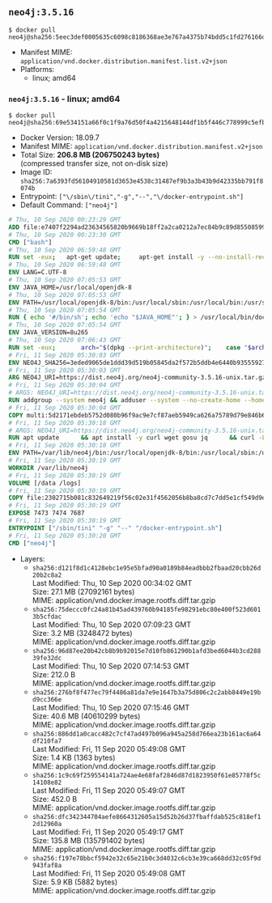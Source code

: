 ## `neo4j:3.5.16`

```console
$ docker pull neo4j@sha256:5eec3def0005635c6098c8186368ae3e767a4375b74bdd5c1fd276166dd2918b
```

-	Manifest MIME: `application/vnd.docker.distribution.manifest.list.v2+json`
-	Platforms:
	-	linux; amd64

### `neo4j:3.5.16` - linux; amd64

```console
$ docker pull neo4j@sha256:69e534151a66f0c1f9a76d50f4a4215648144df1b5f446c778999c5efb3fbc6b
```

-	Docker Version: 18.09.7
-	Manifest MIME: `application/vnd.docker.distribution.manifest.v2+json`
-	Total Size: **206.8 MB (206750243 bytes)**  
	(compressed transfer size, not on-disk size)
-	Image ID: `sha256:7a6393fd56104910581d3653e4538c31487ef9b3a3b43b9d42335bb791f8074b`
-	Entrypoint: `["\/sbin\/tini","-g","--","\/docker-entrypoint.sh"]`
-	Default Command: `["neo4j"]`

```dockerfile
# Thu, 10 Sep 2020 00:23:29 GMT
ADD file:e7407f2294ad23634565820b9669b18ff2a2ca0212a7ec84b9c89d8550859954 in / 
# Thu, 10 Sep 2020 00:23:30 GMT
CMD ["bash"]
# Thu, 10 Sep 2020 06:59:48 GMT
RUN set -eux; 	apt-get update; 	apt-get install -y --no-install-recommends 		ca-certificates p11-kit 	; 	rm -rf /var/lib/apt/lists/*
# Thu, 10 Sep 2020 06:59:48 GMT
ENV LANG=C.UTF-8
# Thu, 10 Sep 2020 07:05:53 GMT
ENV JAVA_HOME=/usr/local/openjdk-8
# Thu, 10 Sep 2020 07:05:53 GMT
ENV PATH=/usr/local/openjdk-8/bin:/usr/local/sbin:/usr/local/bin:/usr/sbin:/usr/bin:/sbin:/bin
# Thu, 10 Sep 2020 07:05:54 GMT
RUN { echo '#/bin/sh'; echo 'echo "$JAVA_HOME"'; } > /usr/local/bin/docker-java-home && chmod +x /usr/local/bin/docker-java-home && [ "$JAVA_HOME" = "$(docker-java-home)" ]
# Thu, 10 Sep 2020 07:05:54 GMT
ENV JAVA_VERSION=8u265
# Thu, 10 Sep 2020 07:06:43 GMT
RUN set -eux; 		arch="$(dpkg --print-architecture)"; 	case "$arch" in 		amd64 | i386:x86-64) downloadUrl=https://github.com/AdoptOpenJDK/openjdk8-upstream-binaries/releases/download/jdk8u265-b01/OpenJDK8U-jre_x64_linux_8u265b01.tar.gz ;; 		*) echo >&2 "error: unsupported architecture: '$arch'"; exit 1 ;; 	esac; 		savedAptMark="$(apt-mark showmanual)"; 	apt-get update; 	apt-get install -y --no-install-recommends 		dirmngr 		gnupg 		wget 	; 	rm -rf /var/lib/apt/lists/*; 		wget -O openjdk.tgz.asc "$downloadUrl.sign"; 	wget -O openjdk.tgz "$downloadUrl" --progress=dot:giga; 		export GNUPGHOME="$(mktemp -d)"; 	gpg --batch --keyserver ha.pool.sks-keyservers.net --keyserver-options no-self-sigs-only --recv-keys CA5F11C6CE22644D42C6AC4492EF8D39DC13168F; 	gpg --batch --keyserver ha.pool.sks-keyservers.net --recv-keys EAC843EBD3EFDB98CC772FADA5CD6035332FA671; 	gpg --batch --list-sigs --keyid-format 0xLONG CA5F11C6CE22644D42C6AC4492EF8D39DC13168F 		| tee /dev/stderr 		| grep '0xA5CD6035332FA671' 		| grep 'Andrew Haley'; 	gpg --batch --verify openjdk.tgz.asc openjdk.tgz; 	gpgconf --kill all; 	rm -rf "$GNUPGHOME"; 		mkdir -p "$JAVA_HOME"; 	tar --extract 		--file openjdk.tgz 		--directory "$JAVA_HOME" 		--strip-components 1 		--no-same-owner 	; 	rm openjdk.tgz*; 			apt-mark auto '.*' > /dev/null; 	[ -z "$savedAptMark" ] || apt-mark manual $savedAptMark > /dev/null; 	apt-get purge -y --auto-remove -o APT::AutoRemove::RecommendsImportant=false; 		{ 		echo '#!/usr/bin/env bash'; 		echo 'set -Eeuo pipefail'; 		echo 'if ! [ -d "$JAVA_HOME" ]; then echo >&2 "error: missing JAVA_HOME environment variable"; exit 1; fi'; 		echo 'cacertsFile=; for f in "$JAVA_HOME/lib/security/cacerts" "$JAVA_HOME/jre/lib/security/cacerts"; do if [ -e "$f" ]; then cacertsFile="$f"; break; fi; done'; 		echo 'if [ -z "$cacertsFile" ] || ! [ -f "$cacertsFile" ]; then echo >&2 "error: failed to find cacerts file in $JAVA_HOME"; exit 1; fi'; 		echo 'trust extract --overwrite --format=java-cacerts --filter=ca-anchors --purpose=server-auth "$cacertsFile"'; 	} > /etc/ca-certificates/update.d/docker-openjdk; 	chmod +x /etc/ca-certificates/update.d/docker-openjdk; 	/etc/ca-certificates/update.d/docker-openjdk; 		find "$JAVA_HOME/lib" -name '*.so' -exec dirname '{}' ';' | sort -u > /etc/ld.so.conf.d/docker-openjdk.conf; 	ldconfig; 		java -version
# Fri, 11 Sep 2020 05:30:03 GMT
ENV NEO4J_SHA256=3eded9065de1ddd39d519b05845da2f572b5ddb4e6440b93555927f329eaf222 NEO4J_TARBALL=neo4j-community-3.5.16-unix.tar.gz NEO4J_EDITION=community NEO4J_HOME=/var/lib/neo4j TINI_VERSION=v0.18.0 TINI_SHA256=12d20136605531b09a2c2dac02ccee85e1b874eb322ef6baf7561cd93f93c855
# Fri, 11 Sep 2020 05:30:03 GMT
ARG NEO4J_URI=https://dist.neo4j.org/neo4j-community-3.5.16-unix.tar.gz
# Fri, 11 Sep 2020 05:30:04 GMT
# ARGS: NEO4J_URI=https://dist.neo4j.org/neo4j-community-3.5.16-unix.tar.gz
RUN addgroup --system neo4j && adduser --system --no-create-home --home "${NEO4J_HOME}" --ingroup neo4j neo4j
# Fri, 11 Sep 2020 05:30:04 GMT
COPY multi:5d2171ebdeb5752d080b96f9ac9e7cf87aeb5949ca626a75789d79e846b648b2 in /tmp/ 
# Fri, 11 Sep 2020 05:30:18 GMT
# ARGS: NEO4J_URI=https://dist.neo4j.org/neo4j-community-3.5.16-unix.tar.gz
RUN apt update      && apt install -y curl wget gosu jq      && curl -L --fail --silent --show-error "https://github.com/krallin/tini/releases/download/${TINI_VERSION}/tini" > /sbin/tini      && echo "${TINI_SHA256}  /sbin/tini" | sha256sum -c --strict --quiet      && chmod +x /sbin/tini      && curl --fail --silent --show-error --location --remote-name ${NEO4J_URI}      && echo "${NEO4J_SHA256}  ${NEO4J_TARBALL}" | sha256sum -c --strict --quiet      && tar --extract --file ${NEO4J_TARBALL} --directory /var/lib      && mv /var/lib/neo4j-* "${NEO4J_HOME}"      && rm ${NEO4J_TARBALL}      && mv "${NEO4J_HOME}"/data /data      && mv "${NEO4J_HOME}"/logs /logs      && chown -R neo4j:neo4j /data      && chmod -R 777 /data      && chown -R neo4j:neo4j /logs      && chmod -R 777 /logs      && chown -R neo4j:neo4j "${NEO4J_HOME}"      && chmod -R 777 "${NEO4J_HOME}"      && ln -s /data "${NEO4J_HOME}"/data      && ln -s /logs "${NEO4J_HOME}"/logs      && mv /tmp/neo4jlabs-plugins.json /neo4jlabs-plugins.json      && rm -rf /tmp/*      && rm -rf /var/lib/apt/lists/*      && apt-get -y purge --auto-remove curl
# Fri, 11 Sep 2020 05:30:18 GMT
ENV PATH=/var/lib/neo4j/bin:/usr/local/openjdk-8/bin:/usr/local/sbin:/usr/local/bin:/usr/sbin:/usr/bin:/sbin:/bin
# Fri, 11 Sep 2020 05:30:19 GMT
WORKDIR /var/lib/neo4j
# Fri, 11 Sep 2020 05:30:19 GMT
VOLUME [/data /logs]
# Fri, 11 Sep 2020 05:30:19 GMT
COPY file:2302715b081c832649219f56c02e31f4562056b8ba8cd7c7dd5e1cf549d9e537 in /docker-entrypoint.sh 
# Fri, 11 Sep 2020 05:30:19 GMT
EXPOSE 7473 7474 7687
# Fri, 11 Sep 2020 05:30:19 GMT
ENTRYPOINT ["/sbin/tini" "-g" "--" "/docker-entrypoint.sh"]
# Fri, 11 Sep 2020 05:30:20 GMT
CMD ["neo4j"]
```

-	Layers:
	-	`sha256:d121f8d1c4128ebc1e95e5bfad90a0189b84eadbbb2fbaad20cbb26d20b2c8a2`  
		Last Modified: Thu, 10 Sep 2020 00:34:02 GMT  
		Size: 27.1 MB (27092161 bytes)  
		MIME: application/vnd.docker.image.rootfs.diff.tar.gzip
	-	`sha256:75deccc0fc24a81b45ad439760b94185fe98291ebc80e400f523d6013b5cfdac`  
		Last Modified: Thu, 10 Sep 2020 07:09:23 GMT  
		Size: 3.2 MB (3248472 bytes)  
		MIME: application/vnd.docker.image.rootfs.diff.tar.gzip
	-	`sha256:96d87ee20b42cb8b9b92015e7d10fb861290b1afd3bed6044b3cd28839fe32dc`  
		Last Modified: Thu, 10 Sep 2020 07:14:53 GMT  
		Size: 212.0 B  
		MIME: application/vnd.docker.image.rootfs.diff.tar.gzip
	-	`sha256:276bf8f477ec79f4486a81da7e9e1647b3a75d806c2c2abb8449e19bd9cc366e`  
		Last Modified: Thu, 10 Sep 2020 07:15:46 GMT  
		Size: 40.6 MB (40610299 bytes)  
		MIME: application/vnd.docker.image.rootfs.diff.tar.gzip
	-	`sha256:886dd1a0cacc482c7cf47ad497b096a945a258d766ea23b161ac6a64df210fa7`  
		Last Modified: Fri, 11 Sep 2020 05:49:08 GMT  
		Size: 1.4 KB (1363 bytes)  
		MIME: application/vnd.docker.image.rootfs.diff.tar.gzip
	-	`sha256:1c9c69f259554141a724ae4e68faf2846d87d1823950f61e85778f5c14108e82`  
		Last Modified: Fri, 11 Sep 2020 05:49:07 GMT  
		Size: 452.0 B  
		MIME: application/vnd.docker.image.rootfs.diff.tar.gzip
	-	`sha256:dfc342344704aefe8664312605a15d52b26d37fbaffdab525c818ef12d12960a`  
		Last Modified: Fri, 11 Sep 2020 05:49:17 GMT  
		Size: 135.8 MB (135791402 bytes)  
		MIME: application/vnd.docker.image.rootfs.diff.tar.gzip
	-	`sha256:f197e78bbcf5942e32c65e21b0c3d4032c6cb3e39ca668dd32c05f9d943faf8a`  
		Last Modified: Fri, 11 Sep 2020 05:49:08 GMT  
		Size: 5.9 KB (5882 bytes)  
		MIME: application/vnd.docker.image.rootfs.diff.tar.gzip
